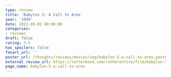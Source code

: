 ```yaml
---
type: review
title: 'Babylon 5: A Call to Arms'
year: '1999'
date: 2023-09-02 00:00:00
categories:
- reviews
draft: false
rating: 3.5
has_spoilers: false
fanart_url: ''
poster_url: /thoughts/reviews/movies/img/babylon-5-a-call-to-arms_poster.png
external_review_url: https://letterboxd.com/ratheronfire/film/babylon-5-a-call-to-arms/
page_name: babylon-5-a-call-to-arms
---
```


